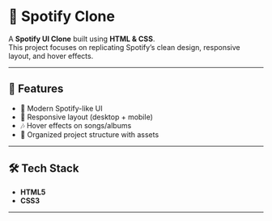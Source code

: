 # 🎵 Spotify Clone  

A **Spotify UI Clone** built using **HTML & CSS**.  
This project focuses on replicating Spotify’s clean design, responsive layout, and hover effects.  

---

## 🚀 Features  
- 🎨 Modern Spotify-like UI  
- 📱 Responsive layout (desktop + mobile)  
- 🎶 Hover effects on songs/albums  
- 📂 Organized project structure with assets  

---

## 🛠️ Tech Stack  
- **HTML5**  
- **CSS3**  

---
